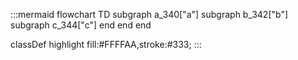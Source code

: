 :::mermaid
flowchart TD
  subgraph a_340["a"]
    subgraph b_342["b"]
      subgraph c_344["c"]
      end
    end
  end


  classDef highlight fill:#FFFFAA,stroke:#333;
:::